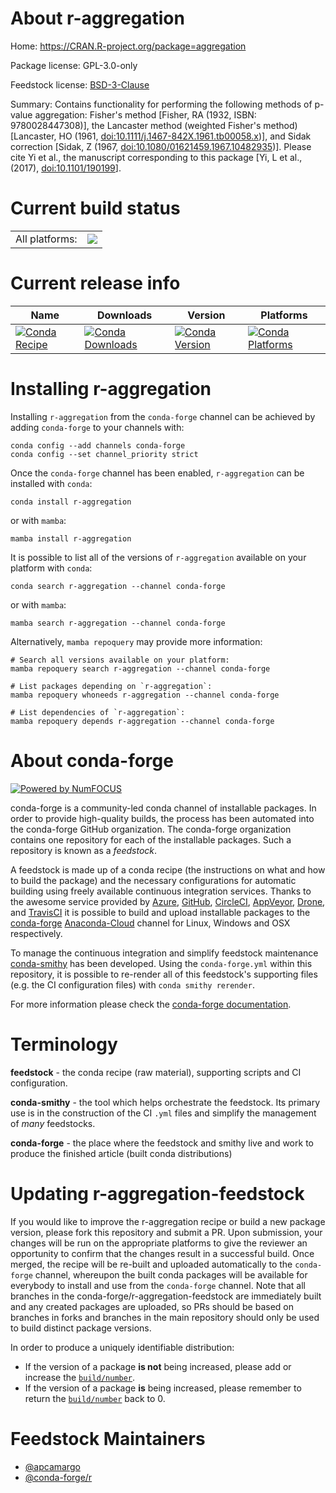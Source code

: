 About r-aggregation
===================

Home: https://CRAN.R-project.org/package=aggregation

Package license: GPL-3.0-only

Feedstock license: [BSD-3-Clause](https://github.com/conda-forge/r-aggregation-feedstock/blob/main/LICENSE.txt)

Summary: Contains functionality for performing the following methods of p-value aggregation: Fisher's method [Fisher, RA (1932, ISBN: 9780028447308)], the Lancaster method (weighted Fisher's method) [Lancaster, HO (1961, <doi:10.1111/j.1467-842X.1961.tb00058.x>)], and Sidak correction [Sidak, Z (1967, <doi:10.1080/01621459.1967.10482935>)].  Please cite Yi et al., the manuscript corresponding to this package [Yi, L et al., (2017), <doi:10.1101/190199>].

Current build status
====================


<table><tr><td>All platforms:</td>
    <td>
      <a href="https://dev.azure.com/conda-forge/feedstock-builds/_build/latest?definitionId=3310&branchName=main">
        <img src="https://dev.azure.com/conda-forge/feedstock-builds/_apis/build/status/r-aggregation-feedstock?branchName=main">
      </a>
    </td>
  </tr>
</table>

Current release info
====================

| Name | Downloads | Version | Platforms |
| --- | --- | --- | --- |
| [![Conda Recipe](https://img.shields.io/badge/recipe-r--aggregation-green.svg)](https://anaconda.org/conda-forge/r-aggregation) | [![Conda Downloads](https://img.shields.io/conda/dn/conda-forge/r-aggregation.svg)](https://anaconda.org/conda-forge/r-aggregation) | [![Conda Version](https://img.shields.io/conda/vn/conda-forge/r-aggregation.svg)](https://anaconda.org/conda-forge/r-aggregation) | [![Conda Platforms](https://img.shields.io/conda/pn/conda-forge/r-aggregation.svg)](https://anaconda.org/conda-forge/r-aggregation) |

Installing r-aggregation
========================

Installing `r-aggregation` from the `conda-forge` channel can be achieved by adding `conda-forge` to your channels with:

```
conda config --add channels conda-forge
conda config --set channel_priority strict
```

Once the `conda-forge` channel has been enabled, `r-aggregation` can be installed with `conda`:

```
conda install r-aggregation
```

or with `mamba`:

```
mamba install r-aggregation
```

It is possible to list all of the versions of `r-aggregation` available on your platform with `conda`:

```
conda search r-aggregation --channel conda-forge
```

or with `mamba`:

```
mamba search r-aggregation --channel conda-forge
```

Alternatively, `mamba repoquery` may provide more information:

```
# Search all versions available on your platform:
mamba repoquery search r-aggregation --channel conda-forge

# List packages depending on `r-aggregation`:
mamba repoquery whoneeds r-aggregation --channel conda-forge

# List dependencies of `r-aggregation`:
mamba repoquery depends r-aggregation --channel conda-forge
```


About conda-forge
=================

[![Powered by
NumFOCUS](https://img.shields.io/badge/powered%20by-NumFOCUS-orange.svg?style=flat&colorA=E1523D&colorB=007D8A)](https://numfocus.org)

conda-forge is a community-led conda channel of installable packages.
In order to provide high-quality builds, the process has been automated into the
conda-forge GitHub organization. The conda-forge organization contains one repository
for each of the installable packages. Such a repository is known as a *feedstock*.

A feedstock is made up of a conda recipe (the instructions on what and how to build
the package) and the necessary configurations for automatic building using freely
available continuous integration services. Thanks to the awesome service provided by
[Azure](https://azure.microsoft.com/en-us/services/devops/), [GitHub](https://github.com/),
[CircleCI](https://circleci.com/), [AppVeyor](https://www.appveyor.com/),
[Drone](https://cloud.drone.io/welcome), and [TravisCI](https://travis-ci.com/)
it is possible to build and upload installable packages to the
[conda-forge](https://anaconda.org/conda-forge) [Anaconda-Cloud](https://anaconda.org/)
channel for Linux, Windows and OSX respectively.

To manage the continuous integration and simplify feedstock maintenance
[conda-smithy](https://github.com/conda-forge/conda-smithy) has been developed.
Using the ``conda-forge.yml`` within this repository, it is possible to re-render all of
this feedstock's supporting files (e.g. the CI configuration files) with ``conda smithy rerender``.

For more information please check the [conda-forge documentation](https://conda-forge.org/docs/).

Terminology
===========

**feedstock** - the conda recipe (raw material), supporting scripts and CI configuration.

**conda-smithy** - the tool which helps orchestrate the feedstock.
                   Its primary use is in the construction of the CI ``.yml`` files
                   and simplify the management of *many* feedstocks.

**conda-forge** - the place where the feedstock and smithy live and work to
                  produce the finished article (built conda distributions)


Updating r-aggregation-feedstock
================================

If you would like to improve the r-aggregation recipe or build a new
package version, please fork this repository and submit a PR. Upon submission,
your changes will be run on the appropriate platforms to give the reviewer an
opportunity to confirm that the changes result in a successful build. Once
merged, the recipe will be re-built and uploaded automatically to the
`conda-forge` channel, whereupon the built conda packages will be available for
everybody to install and use from the `conda-forge` channel.
Note that all branches in the conda-forge/r-aggregation-feedstock are
immediately built and any created packages are uploaded, so PRs should be based
on branches in forks and branches in the main repository should only be used to
build distinct package versions.

In order to produce a uniquely identifiable distribution:
 * If the version of a package **is not** being increased, please add or increase
   the [``build/number``](https://docs.conda.io/projects/conda-build/en/latest/resources/define-metadata.html#build-number-and-string).
 * If the version of a package **is** being increased, please remember to return
   the [``build/number``](https://docs.conda.io/projects/conda-build/en/latest/resources/define-metadata.html#build-number-and-string)
   back to 0.

Feedstock Maintainers
=====================

* [@apcamargo](https://github.com/apcamargo/)
* [@conda-forge/r](https://github.com/conda-forge/r/)

